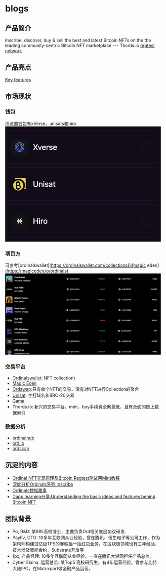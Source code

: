 # blogs
## 产品简介
Inscribe, discover, buy & sell the best and latest Bitcoin NFTs on the the leading community-centric Bitcoin NFT marketplace --- Thords.io
[regtest network](https://app.regtest.thords.io/)

## 产品亮点
[Key features](./product/highlights.md)

## 市场现状
### 钱包
浏览器钱包有xVerse，unisats和hiro
![image](./images/wallets.png)

### 项目方
可参考[ordinalswallet](https://ordinalswallet.com/collections和[magic eden](https://magiceden.io/ordinals)
![image](./images/hotcollections.png)

### 交易平台
- [Ordinalswallet](https://ordinalswallet.com/): NFT collection)
- [Magic Eden](https://magiceden.io/ordinals)
- [Ordswap](https://ordswap.io/):只有单个NFT的交易，没有对NFT进行Collection的聚合
- [Unisat](https://unisat.io/): 主打域名和BRC-20交易
- [Gama](https://gamma.io/ordinals)
- Thords.io: 新兴的交易平台，mint，buy手续费全网最低，且有全面的链上数据索引

### 数据分析
- [ordinalhub](https://www.ordinalhub.com/)
- [ord.io](https://www.ord.io/)
- [ordscan](https://ordiscan.com/)

## 沉淀的内容
- [Ordinal NFT实现原理及Bitcoin Regtest测试网Mint教程](https://learnblockchain.cn/article/5376)
- [深度分析Ordinals系列:Inscribe](./inscribe/%E5%85%A8%E9%9D%A2%E6%80%BB%E7%BB%93Oridinals%E7%94%9F%E6%80%81Insribe%E7%9A%84%E5%A4%A7%E5%B0%8F%E5%92%8C%E6%A0%BC%E5%BC%8F%E9%99%90%E5%88%B6%E5%8F%8A%E8%B4%B9%E7%8E%87.md)
- [Ordinals数据趣事](./datastory/ordinals%20story.md)
- [Dapp learning分享:Understanding the basic ideas and features behind Bitcoin NFT](https://twitter.com/Dapp_Learning/status/1624676639409074178)

## 团队背景
- Po, R&D: 某985高校博士，主要负责Ord相关底层协议研发.
- PayFv, CTO: 10多年互联网从业经验，曾在腾讯、恒生电子等公司工作，作为架构师构建过亿级TPS的春晚摇一摇红包业务，在区块链领域也有三年经验，技术涉及智能合约、Substrate开发等
- 1px, 产品经理: 10多年互联网从业经验，一直在腾讯大湘网担任产品总监。
- Cyber Elaina, 运营总监: 某Top5 高校研究生，有4年运营经验，曾参与比特大陆IPO，在Matrixport做金融产品运营。
